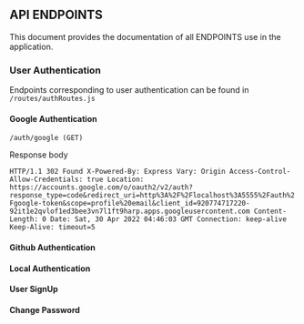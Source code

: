 ## API ENDPOINTS

This document provides the documentation of all ENDPOINTS use in the application.

### User Authentication

Endpoints corresponding to user authentication can be found in `/routes/authRoutes.js`

#### Google Authentication

`/auth/google (GET)`

Response body

`HTTP/1.1 302 Found
X-Powered-By: Express
Vary: Origin
Access-Control-Allow-Credentials: true
Location: https://accounts.google.com/o/oauth2/v2/auth?response_type=code&redirect_uri=http%3A%2F%2Flocalhost%3A5555%2Fauth%2Fgoogle-token&scope=profile%20email&client_id=920774717220-92it1e2qvlof1ed3bee3vn7l1ft9harp.apps.googleusercontent.com
Content-Length: 0
Date: Sat, 30 Apr 2022 04:46:03 GMT
Connection: keep-alive
Keep-Alive: timeout=5
`

#### Github Authentication


#### Local Authentication


#### User SignUp


#### Change Password